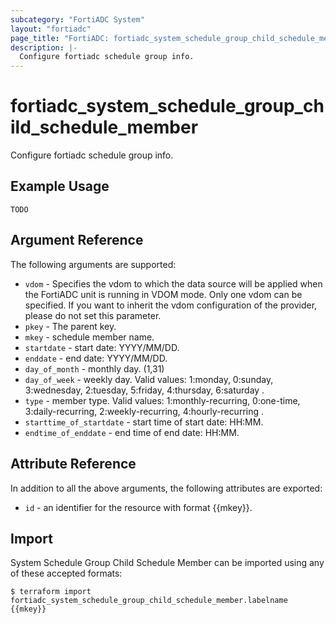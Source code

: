 ```yaml
---
subcategory: "FortiADC System"
layout: "fortiadc"
page_title: "FortiADC: fortiadc_system_schedule_group_child_schedule_member"
description: |-
  Configure fortiadc schedule group info.
---
```


# fortiadc_system_schedule_group_child_schedule_member
Configure fortiadc schedule group info.

## Example Usage
```hcl
TODO
```

## Argument Reference

The following arguments are supported:

* `vdom` - Specifies the vdom to which the data source will be applied when the FortiADC unit is running in VDOM mode. Only one vdom can be specified. If you want to inherit the vdom configuration of the provider, please do not set this parameter.
* `pkey` - The parent key.
* `mkey` - schedule member name.
* `startdate` - start date: YYYY/MM/DD. 
* `enddate` - end date: YYYY/MM/DD. 
* `day_of_month` - monthly day. (1,31)
* `day_of_week` - weekly day. Valid values: 1:monday, 0:sunday, 3:wednesday, 2:tuesday, 5:friday, 4:thursday, 6:saturday .
* `type` - member type. Valid values: 1:monthly-recurring, 0:one-time, 3:daily-recurring, 2:weekly-recurring, 4:hourly-recurring .
* `starttime_of_startdate` - start time of start date: HH:MM. 
* `endtime_of_enddate` - end time of end date: HH:MM. 

## Attribute Reference

In addition to all the above arguments, the following attributes are exported:
* `id` - an identifier for the resource with format {{mkey}}.

## Import
 System Schedule Group Child Schedule Member can be imported using any of these accepted formats:
```
$ terraform import fortiadc_system_schedule_group_child_schedule_member.labelname {{mkey}}
```
